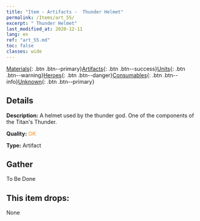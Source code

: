 ```yaml
---
title: "Item - Artifacts -  Thunder Helmet"
permalink: /Items/art_55/
excerpt: " Thunder Helmet"
last_modified_at: 2020-12-11
lang: en
ref: "art_55.md"
toc: false
classes: wide
---
```

 [Materials](/Items/){: .btn .btn--primary}[Artifacts](/Items/Artifacts/){: .btn .btn--success}[Units](/Items/Units/){: .btn .btn--warning}[Heroes](/Items/Heroes/){: .btn .btn--danger}[Consumables](/Items/Consumables/){: .btn .btn--info}[Unknown](/Items/Unknown/){: .btn .btn--primary}

## Details
 **Description:** A helmet used by the thunder god. One of the components of the Titan's Thunder.

 **Quality:** <span style="color: #FF8C00">OK</span>

 **Type:** Artifact

## Gather

  To Be Done

## This item drops:

  None


